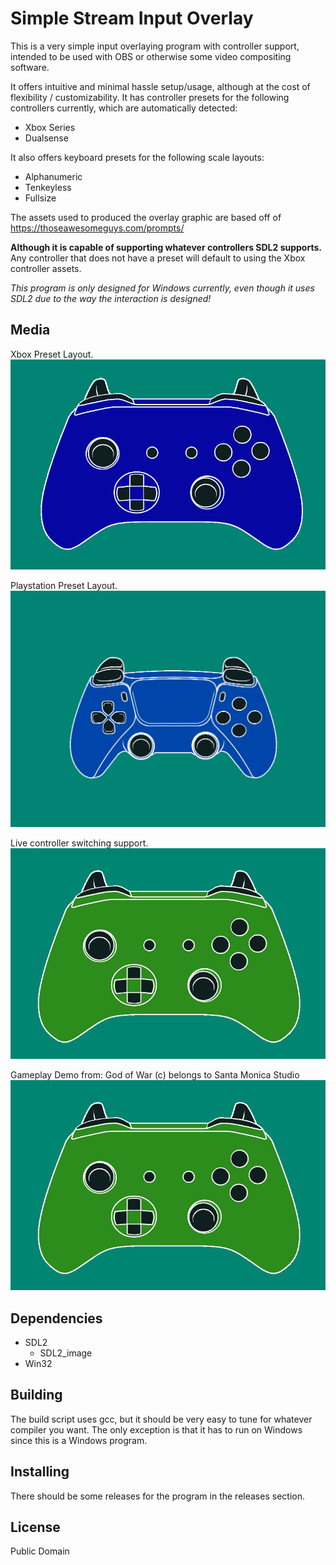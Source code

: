 # Simple Stream Input Overlay

This is a very simple input overlaying program with controller support, intended to be used with OBS or
otherwise some video compositing software.

It offers intuitive and minimal hassle setup/usage, although at the cost of flexibility / customizability. It has controller presets
for the following controllers currently, which are automatically detected:
- Xbox Series
- Dualsense

It also offers keyboard presets for the following scale layouts:
- Alphanumeric
- Tenkeyless
- Fullsize

The assets used to produced the overlay graphic are based off of https://thoseawesomeguys.com/prompts/

**Although it is capable of supporting whatever controllers SDL2 supports.** Any controller that does not have a preset will default to
using the Xbox controller assets.

*This program is only designed for Windows currently, even though it uses SDL2 due to the way the interaction is designed!*

## Media

Xbox Preset Layout.
![Xbox](./Media/xbox.gif)

Playstation Preset Layout.
![Playstation](./Media/playstation.gif)

Live controller switching support.
![Live Switching of Controllers](./Media/liveswitching.gif)

Gameplay Demo from: God of War (c) belongs to Santa Monica Studio
![God of War Gameplay demo](./Media/liveswitching.gif)

## Dependencies
- SDL2
  - SDL2_image
- Win32

## Building
The build script uses gcc, but it should be very easy to tune for whatever compiler you want. The only exception is that it
has to run on Windows since this is a Windows program.

## Installing

There should be some releases for the program in the releases section.

## License
Public Domain
